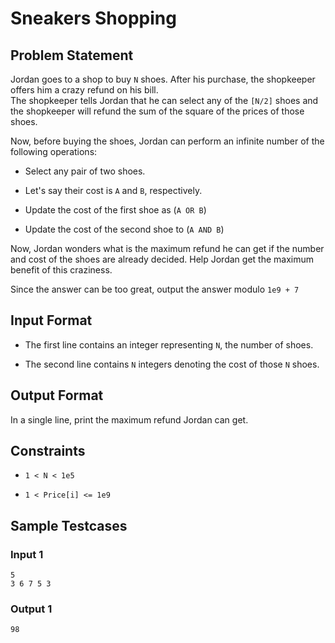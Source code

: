 # Sneakers Shopping

## Problem Statement

Jordan goes to a shop to buy `N` shoes. After his purchase, the shopkeeper offers him a crazy refund on his bill.<br>The shopkeeper tells Jordan that he can select any of the `[N/2]` shoes and the shopkeeper will refund the sum of the square of the prices of those shoes.

Now, before buying the shoes, Jordan can perform an infinite number of the following operations:

- Select any pair of two shoes.

- Let's say their cost is `A` and `B`, respectively.

- Update the cost of the first shoe as (`A OR B`)

- Update the cost of the second shoe to (`A AND B`)

Now, Jordan wonders what is the maximum refund he can get if the number and cost of the shoes are already decided. Help Jordan get the maximum benefit of this craziness.

Since the answer can be too great, output the answer modulo `1e9 + 7`

## Input Format

- The first line contains an integer representing `N`, the number of shoes.

- The second line contains `N` integers denoting the cost of those `N` shoes.

## Output Format

In a single line, print the maximum refund Jordan can get.

## Constraints

- `1 < N < 1e5`

- `1 < Price[i] <= 1e9`

## Sample Testcases

### Input 1

```
5
3 6 7 5 3
```

### Output 1

```
98
```
